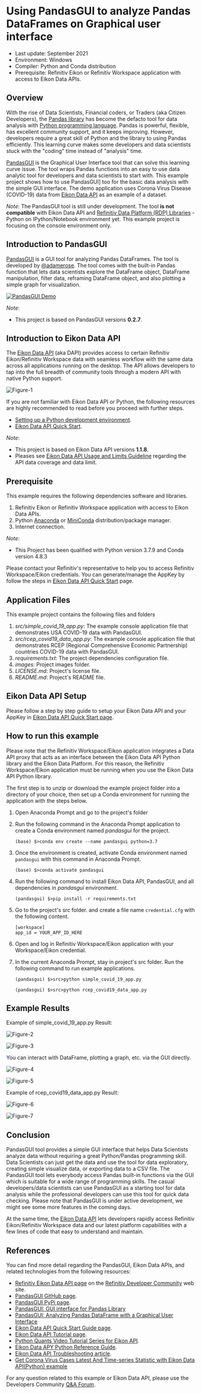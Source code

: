# Using PandasGUI to analyze Pandas DataFrames on Graphical user interface
- Last update: September 2021
- Environment: Windows 
- Compiler: Python and Conda distribution
- Prerequisite: Refinitiv Eikon or Refinitiv Workspace application with access to Eikon Data APIs.

## <a id="overview"></a>Overview

With the rise of Data Scientists, Financial coders, or Traders (aka Citizen Developers), the [Pandas library](https://pandas.pydata.org/) has become the defacto tool for data analysis with [Python programming language](https://www.python.org/). Pandas is powerful, flexible, has excellent community support, and it keeps improving. However, developers require a great skill of Python and the library to using Pandas efficiently. This learning curve makes some developers and data scientists stuck with the "coding" time instead of "analysis" time.

[PandasGUI](https://github.com/adamerose/PandasGUI) is the Graphical User Interface tool that can solve this learning curve issue. The tool wraps Pandas functions into an easy to use data analytic tool for developers and data scientists to start with. This example project shows how to use PandasGUI] too for the basic data analysis with the simple GUI interface. The demo application uses Corona Virus Disease (COVID-19) data from [Eikon Data API](https://developers.refinitiv.com/en/api-catalog/eikon/eikon-data-api) as an example of a dataset.

*Note*:
The PandasGUI tool is still under development. The tool **is not compatible** with Eikon Data API and [Refinitiv Data Platform (RDP) Libraries](https://developers.refinitiv.com/en/api-catalog/refinitiv-data-platform/refinitiv-data-platform-libraries) - Python on IPython/Notebook environment yet. This example project is focusing on the console environment only.

## <a id="pandasgu_intro"></a>Introduction to PandasGUI

[PandasGUI](https://github.com/adamerose/pandasgui) is a GUI tool for analyzing Pandas DataFrames. The tool is developed by [@adamerose](https://github.com/adamerose). The tool comes with the built-in Pandas function that lets data scientists explore the DataFrame object, DataFrame manipulation, filter data, reframing DataFrame object, and also plotting a simple graph for visualization.  

[![PandasGUI Demo](https://i.imgur.com/u3BzdoS.png)](https://www.youtube.com/watch?v=NKXdolMxW2Y "PandasGUI Demo")

*Note*:
- This project is based on PandasGUI versions **0.2.7**.

## <a id="eikon_intro"></a>Introduction to Eikon Data API

The  [Eikon Data API](https://developers.refinitiv.com/en/api-catalog/eikon/eikon-data-api) (aka DAPI) provides access to certain Refinitiv Eikon/Refinitiv Workspace data with seamless workflow with the same data across all applications running on the desktop. The API allows developers to tap into the full breadth of community tools through a modern API with native Python support.

![Figure-1](images/dapi_overview1.png "Eikon Data API Overview") 

If you are not familiar with Eikon Data API or Python, the following resources are highly recommended to read before you proceed with further steps.
- [Setting up a Python development environment](https://developers.refinitiv.com/en/api-catalog/eikon/eikon-data-api/tutorials#setting-up-a-python-development-environment).
- [Eikon Data API Quick Start](https://developers.refinitiv.com/en/api-catalog/eikon/eikon-data-api/quick-start).

*Note*:
- This project is based on Eikon Data API versions **1.1.8**.
- Pleases see [Eikon Data API Usage and Limits Guideline](https://developers.refinitiv.com/en/api-catalog/eikon/eikon-data-api/documentation#eikon-data-api-usage-and-limits-guideline) regarding the API data coverage and data limit. 

## <a id="prerequisite"></a>Prerequisite
This example requires the following dependencies software and libraries.
1. Refinitiv Eikon or Refinitiv Workspace application with access to Eikon Data APIs.
2. Python [Anaconda](https://www.anaconda.com/distribution/) or [MiniConda](https://docs.conda.io/en/latest/miniconda.html) distribution/package manager.
3. Internet connection.

*Note:* 
- This Project has been qualified with Python version 3.7.9 and Conda version 4.8.3

Please contact your Refinitiv's representative to help you to access Refinitiv Workspace/Eikon credentials. You can generate/manage the AppKey by follow the steps in [Eikon Data API Quick Start](https://developers.refinitiv.com/en/api-catalog/eikon/eikon-data-api/quick-start) page.

## <a id="application_files"></a>Application Files
This example project contains the following files and folders
1. *src/simple_covid_19_app.py*: The example console application file that demonstrates  USA COVID-19 data with PandasGUI.
2. *src/rcep_covid19_data_app.py*: The example console application file that demonstrates  RCEP (Regional Comprehensive Economic Partnership) countries COVID-19 data with PandasGUI.
3. *requirements.txt*: The project dependencies configuration file.
4. *images*: Project images folder.
5. *LICENSE.md*: Project's license file.
6. *README.md*: Project's README file.

## <a id="eikon_setup"></a>Eikon Data API Setup

Please follow a step by step guide to setup your Eikon Data API and your AppKey in [Eikon Data API Quick Start page](https://developers.refinitiv.com/en/api-catalog/eikon/eikon-data-api/quick-start). 

## <a id="running"></a>How to run this example

Please note that the Refinitiv Workspace/Eikon application integrates a Data API proxy that acts as an interface between the Eikon Data API Python library and the Eikon Data Platform. For this reason, the Refinitiv Workspace/Eikon application must be running when you use the Eikon Data API Python library.

The first step is to unzip or download the example project folder into a directory of your choice, then set up a Conda environment for running the application with the steps below.

1. Open Anaconda Prompt and go to the project's folder
2. Run the following command in the Anaconda Prompt application to create a Conda environment named *pandasgui* for the project.
    ```
    (base) $>conda env create --name pandasgui python=3.7
    ```
3. Once the environment is created, activate Conda environment named ```pandasgui``` with this command in Anaconda Prompt.
    ```
    (base) $>conda activate pandasgui
    ```
4. Run the following command to install Eikon Data API, PandasGUI, and all dependencies in *pandasgui* environment.
    ```
    (pandasgui) $>pip install -r requirements.txt
    ```
4. Go to the project's src folder. and create a file name ```credential.cfg``` with the following content.
    ```
    [workspace]
    app_id = YOUR_APP_ID_HERE
    ```
5. Open and log in Refinitiv Workspace/Eikon application with your Workspace/Eikon credential.
6. In the current Anaconda Prompt, stay in project's src folder. Run the following command to run example applications.
    ```
    (pandasgui) $>src>python simple_covid_19_app.py
    ```

    ```
    (pandasgui) $>src>python rcep_covid19_data_app.py
    ```

## <a id="results"></a>Example Results

Example of simple_covid_19_app.py Result:

![Figure-2](images/simple_gui_1.png "USA COVID-19 Today DataFrame") 

![Figure-3](images/simple_gui_2.png "USA COVID-19 Today Statistics") 

You can interact with DataFrame, plotting a graph, etc. via the GUI directly.

![Figure-4](images/simple_pandas_gui1.gif "Data Editing") 

![Figure-5](images/simple_pandas_gui2.gif "Plotting a Pie Chart") 

Example of rcep_covid19_data_app.py Result:

![Figure-6](images/rcep_pandas_gui1.gif "RCEP COVID-19 DataFrames") 

![Figure-7](images/rcep_pandas_gui2.gif "RCEP COVID-19 New Cases History Graph") 

## <a id="summary"></a>Conclusion

PandasGUI tool provides a simple GUI interface that helps Data Scientists analyze data without requiring a great Python/Pandas programming skill. Data Scientists can just get the data and use the tool for data exploratory, creating simple visualize data, or exporting data to a CSV file. The PandasGUI tool lets everybody access Pandas built-in functions via the GUI which is suitable for a wide range of programming skills. The casual developers/data scientists can use PandasGUI as a starting tool for data analysis while the professional developers can use this tool for quick data checking. Please note that PandasGUI is under active development, we might see some more features in the coming days.

At the same time, the [Eikon Data API](https://developers.refinitiv.com/en/api-catalog/eikon/eikon-data-api) lets developers rapidly access Refinitiv Eikon/Refinitiv Workspace data and our latest platform capabilities with a few lines of code that easy to understand and maintain. 

## <a id="references"></a>References

You can find more detail regarding the PandasGUI, Eikon Data APIs, and related technologies from the following resources:
* [Refinitiv Eikon Data API page](https://developers.refinitiv.com/en/api-catalog/eikon/eikon-data-api) on the [Refinitiv Developer Community](https://developers.refinitiv.com/) web site.
* [PandasGUI GitHub page](https://github.com/adamerose/PandasGUI).
* [PandasGUI PyPi page](https://pypi.org/project/pandasgui/).
* [PandasGUI: GUI interface for Pandas Library](https://dev.to/gagande90/pandasgui-an-gui-interface-for-pandas-library-bp6)
* [PandasGUI: Analyzing Pandas DataFrame with a Graphical User Interface](https://towardsdatascience.com/pandasgui-analyzing-pandas-dataframes-with-a-graphical-user-interface-36f5c1357b1d)
* [Eikon Data API Quick Start Guide page](https://developers.refinitiv.com/en/api-catalog/eikon/eikon-data-api/quick-start).
* [Eikon Data API Tutorial page](https://developers.refinitiv.com/en/api-catalog/eikon/eikon-data-api/tutorials).
* [Python Quants Video Tutorial Series for Eikon API](https://community.developers.refinitiv.com/questions/37865/announcement-new-python-quants-video-tutorial-seri.html).
* [Eikon Data APY Python Reference Guide](https://developers.refinitiv.com/en/api-catalog/eikon/eikon-data-api/documentation#eikon-data-ap-is-for-python-reference-guide).
* [Eikon Data API Troubleshooting article](https://developers.refinitiv.com/en/article-catalog/article/eikon-data-api-python-troubleshooting-refinitiv).
* [Get Corona Virus Cases Latest And Time-series Statistic with Eikon Data API(Python) example](https://github.com/Refinitiv-API-Samples/Article.EikonAPI.Python.CoronavirusStatistic)

For any question related to this example or Eikon Data API, please use the Developers Community [Q&A Forum](https://community.developers.refinitiv.com/spaces/92/eikon-scripting-apis.html).
